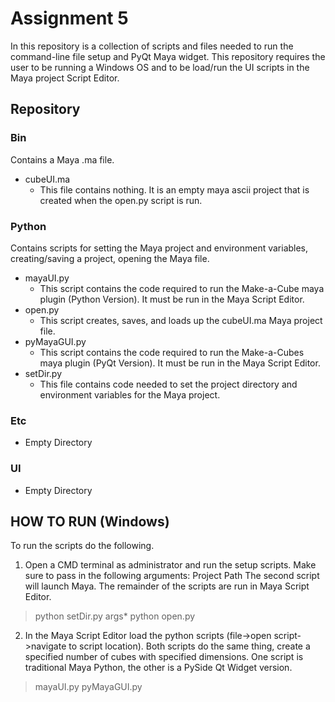 # Assignment 5

In this repository is a collection of scripts and files needed to run the command-line file setup and PyQt Maya widget.
This repository requires the user to be running a Windows OS and to be load/run the UI scripts in the Maya project Script Editor.

## Repository

### Bin

Contains a Maya .ma file.

- cubeUI.ma
  - This file contains nothing. It is an empty maya ascii project that is created when the open.py script is run.

### Python

Contains scripts for setting the Maya project and environment variables, creating/saving a project, opening the Maya file.

- mayaUI.py
  - This script contains the code required to run the Make-a-Cube maya plugin (Python Version). It must be run in the Maya Script Editor.
- open.py
  - This script creates, saves, and loads up the cubeUI.ma Maya project file.
- pyMayaGUI.py
  - This script contains the code required to run the Make-a-Cubes maya plugin (PyQt Version). It must be run in the Maya Script Editor.
- setDir.py
  - This file contains code needed to set the project directory and environment variables for the Maya project.

### Etc

- Empty Directory

### UI

- Empty Directory

## HOW TO RUN (Windows)

To run the scripts do the following.

1. Open a CMD terminal as administrator and run the setup scripts.
Make sure to pass in the following arguments: Project Path
The second script will launch Maya. The remainder of the scripts are run in Maya Script Editor.

> python setDir.py args*
> python open.py

2. In the Maya Script Editor load the python scripts (file->open script->navigate to script location).
Both scripts do the same thing, create a specified number of cubes with specified dimensions.
One script is traditional Maya Python, the other is a PySide Qt Widget version.

> mayaUI.py
> pyMayaGUI.py
